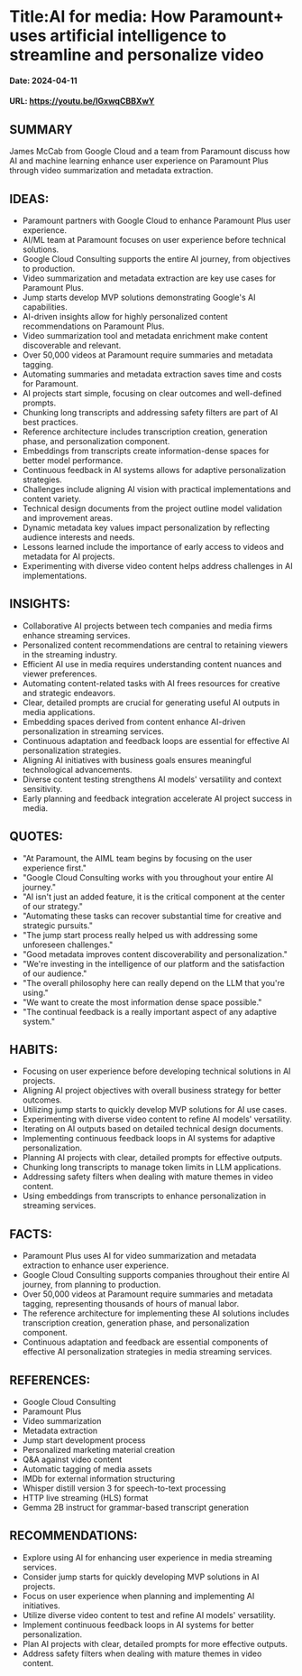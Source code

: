 # Title:AI for media: How Paramount+ uses artificial intelligence to streamline and personalize video
#### Date: 2024-04-11
#### URL: https://youtu.be/lGxwqCBBXwY



## SUMMARY

James McCab from Google Cloud and a team from Paramount discuss how AI and machine learning enhance user experience on Paramount Plus through video summarization and metadata extraction.

## IDEAS:

- Paramount partners with Google Cloud to enhance Paramount Plus user experience.
- AI/ML team at Paramount focuses on user experience before technical solutions.
- Google Cloud Consulting supports the entire AI journey, from objectives to production.
- Video summarization and metadata extraction are key use cases for Paramount Plus.
- Jump starts develop MVP solutions demonstrating Google's AI capabilities.
- AI-driven insights allow for highly personalized content recommendations on Paramount Plus.
- Video summarization tool and metadata enrichment make content discoverable and relevant.
- Over 50,000 videos at Paramount require summaries and metadata tagging.
- Automating summaries and metadata extraction saves time and costs for Paramount.
- AI projects start simple, focusing on clear outcomes and well-defined prompts.
- Chunking long transcripts and addressing safety filters are part of AI best practices.
- Reference architecture includes transcription creation, generation phase, and personalization component.
- Embeddings from transcripts create information-dense spaces for better model performance.
- Continuous feedback in AI systems allows for adaptive personalization strategies.
- Challenges include aligning AI vision with practical implementations and content variety.
- Technical design documents from the project outline model validation and improvement areas.
- Dynamic metadata key values impact personalization by reflecting audience interests and needs.
- Lessons learned include the importance of early access to videos and metadata for AI projects.
- Experimenting with diverse video content helps address challenges in AI implementations.

## INSIGHTS:

- Collaborative AI projects between tech companies and media firms enhance streaming services.
- Personalized content recommendations are central to retaining viewers in the streaming industry.
- Efficient AI use in media requires understanding content nuances and viewer preferences.
- Automating content-related tasks with AI frees resources for creative and strategic endeavors.
- Clear, detailed prompts are crucial for generating useful AI outputs in media applications.
- Embedding spaces derived from content enhance AI-driven personalization in streaming services.
- Continuous adaptation and feedback loops are essential for effective AI personalization strategies.
- Aligning AI initiatives with business goals ensures meaningful technological advancements.
- Diverse content testing strengthens AI models' versatility and context sensitivity.
- Early planning and feedback integration accelerate AI project success in media.

## QUOTES:

- "At Paramount, the AIML team begins by focusing on the user experience first."
- "Google Cloud Consulting works with you throughout your entire AI journey."
- "AI isn't just an added feature, it is the critical component at the center of our strategy."
- "Automating these tasks can recover substantial time for creative and strategic pursuits."
- "The jump start process really helped us with addressing some unforeseen challenges."
- "Good metadata improves content discoverability and personalization."
- "We're investing in the intelligence of our platform and the satisfaction of our audience."
- "The overall philosophy here can really depend on the LLM that you're using."
- "We want to create the most information dense space possible."
- "The continual feedback is a really important aspect of any adaptive system."

## HABITS:

- Focusing on user experience before developing technical solutions in AI projects.
- Aligning AI project objectives with overall business strategy for better outcomes.
- Utilizing jump starts to quickly develop MVP solutions for AI use cases.
- Experimenting with diverse video content to refine AI models' versatility.
- Iterating on AI outputs based on detailed technical design documents.
- Implementing continuous feedback loops in AI systems for adaptive personalization.
- Planning AI projects with clear, detailed prompts for effective outputs.
- Chunking long transcripts to manage token limits in LLM applications.
- Addressing safety filters when dealing with mature themes in video content.
- Using embeddings from transcripts to enhance personalization in streaming services.

## FACTS:

- Paramount Plus uses AI for video summarization and metadata extraction to enhance user experience.
- Google Cloud Consulting supports companies throughout their entire AI journey, from planning to production.
- Over 50,000 videos at Paramount require summaries and metadata tagging, representing thousands of hours of manual labor.
- The reference architecture for implementing these AI solutions includes transcription creation, generation phase, and personalization component.
- Continuous adaptation and feedback are essential components of effective AI personalization strategies in media streaming services.

## REFERENCES:

- Google Cloud Consulting
- Paramount Plus
- Video summarization
- Metadata extraction
- Jump start development process
- Personalized marketing material creation
- Q&A against video content
- Automatic tagging of media assets
- IMDb for external information structuring
- Whisper distill version 3 for speech-to-text processing
- HTTP live streaming (HLS) format
- Gemma 2B instruct for grammar-based transcript generation

## RECOMMENDATIONS:

- Explore using AI for enhancing user experience in media streaming services.
- Consider jump starts for quickly developing MVP solutions in AI projects.
- Focus on user experience when planning and implementing AI initiatives.
- Utilize diverse video content to test and refine AI models' versatility.
- Implement continuous feedback loops in AI systems for better personalization.
- Plan AI projects with clear, detailed prompts for more effective outputs.
- Address safety filters when dealing with mature themes in video content.
